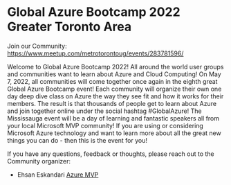 
Global Azure Bootcamp 2022 Greater Toronto Area
===

Join our Community: https://www.meetup.com/metrotorontoug/events/283781596/

Welcome to Global Azure Bootcamp 2022!
All around the world user groups and communities want to learn about Azure and Cloud Computing! On May 7, 2022, all communities will come together once again in the eighth great Global Azure Bootcamp event!
Each community will organize their own one day deep dive class on Azure the way they see fit and how it works for their members. The result is that thousands of people get to learn about Azure and join together online under the social hashtag #GlobalAzure! The Mississauga event will be a day of learning and fantastic speakers all from your local Microsoft MVP community! If you are using or considering Microsoft Azure technology and want to learn more about all the great new things you can do - then this is the event for you!


If you have any questions, feedback or thoughts, please reach out to the Community organizer:

* Ehsan Eskandari [Azure MVP](https://globalazure.ca/contact-us) 
